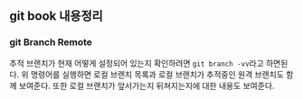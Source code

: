 ## git book 내용정리

### git Branch Remote
추적 브랜치가 현재 어떻게 설정되어 있는지 확인하려면 `git branch -vv`라고 하면된다.
위 명령어를 실행하면 로컬 브랜치 목록과 로컬 브랜치가 추적중인 원격 브랜치도 함께 보여준다.
또한 로컬 브랜치가 앞서가는지 뒤쳐지는지에 대한 내용도 보여준다.